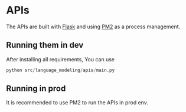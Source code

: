 # APIs
The APIs are built with [Flask](https://flask.palletsprojects.com/en/2.0.x/) and using [PM2](https://pm2.keymetrics.io/) as a process management.

## Running them in dev
After installing all requirements, You can use 
```python
python src/language_modeling/apis/main.py
```

## Running in prod
It is recommended to use PM2 to run the APIs in prod env. 
